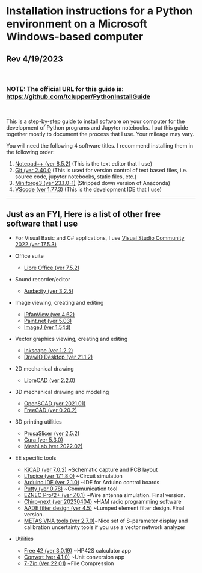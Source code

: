 # Installation instructions for a Python environment on a Microsoft Windows-based computer
## Rev 4/19/2023
<br>

### NOTE: The official URL for this guide is:  https://github.com/tclupper/PythonInstallGuide 
<br>

This is a step-by-step guide to install software on your computer for the development of Python programs and Jupyter notebooks.  I put this guide together mostly to document the process that I use.  Your mileage may vary.

You will need the following 4 software titles. I recommend installing them in the following order:

1) [Notepad++ (ver 8.5.2)](NotepadPlusPlus.md) (This is the text editor that I use)
2) [Git (ver 2.40.0](Git.md)  (This is used for version control of text based files, i.e. source code, jupyter notebooks, static files, etc.)
3) [Miniforge3 (ver 23.1.0-1)](Miniforge.md)  (Stripped down version of Anaconda)
4) [VScode (ver 1.77.3)](VScode.md)  (This is the development IDE that I use)
---
## Just as an FYI, Here is a list of other free software that I use
* For Visual Basic and C# applications, I use [Visual Studio Community 2022 (ver 17.5.3)](https://visualstudio.microsoft.com/vs/community)

* Office suite
    * [Libre Office (ver 7.5.2)](https://www.libreoffice.org)
* Sound recorder/editor
    * [Audacity (ver 3.2.5)](https://www.audacityteam.org)
* Image viewing, creating and editing
    * [IRfanView (ver 4.62)](https://www.irfanview.com)
    * [Paint.net (ver 5.03)](https://www.getpaint.net)
    * [ImageJ (ver 1.54d)](https://imagej.nih.gov/ij/)
* Vector graphics viewing, creating and editing
    * [Inkscape (ver 1.2.2)](https://inkscape.org)
    * [DrawIO Desktop (ver 21.1.2)](https://github.com/jgraph/drawio-desktop/releases)
* 2D mechanical drawing
    * [LibreCAD (ver 2.2.0)](https://github.com/LibreCAD/LibreCAD/releases)
* 3D mechanical drawing and modeling
    * [OpenSCAD (ver 2021.01)](https://openscad.org/downloads.html)
    * [FreeCAD (ver 0.20.2)](https://www.freecadweb.org)
* 3D printing utilities
    * [PrusaSlicer (ver 2.5.2)](https://www.prusa3d.com/prusaslicer)
    * [Cura (ver 5.3.0)](https://ultimaker.com/software/ultimaker-cura)
    * [MeshLab (ver 2022.02)](https://www.meshlab.net/#download)
* EE specific tools
    * [KiCAD (ver 7.0.2)](https://kicad.org/download/windows/) ~Schematic capture and PCB layout
    * [LTspice (ver 17.1.8.0)](https://www.analog.com/en/design-center/design-tools-and-calculators/ltspice-simulator.html) ~Circuit simulation
    * [Arduino IDE (ver 2.1.0)](https://www.arduino.cc/en/software) ~IDE for Arduino control boards
    * [Putty (ver 0.78)](https://www.putty.org) ~Communication tool
    * [EZNEC Pro/2+ (ver 7.0.1)](https://www.eznec.com/) ~Wire antenna simulation. Final version.
    * [Chirp-next (ver 20230404)](https://chirp.danplanet.com/projects/chirp/wiki/Download) ~HAM radio programming software
    * [AADE filter design (ver 4.5)](http://www.ke5fx.com/aadeflt.htm) ~Lumped element filter design. Final version.
    * [METAS VNA tools (ver 2.7.0)](https://www.metas.ch/metas/en/home/fabe/hochfrequenz/vna-tools.html)~Nice set of S-parameter display and calibration uncertainty tools if you use a vector network analyzer
* Utilities
    * [Free 42 (ver 3.0.19)](https://thomasokken.com/free42/) ~HP42S calculator app
    * [Convert (ver 4.1.0)](https://joshmadison.com/convert-for-windows/) ~Unit conversion app
    * [7-Zip (Ver 22.01)](https://www.7-zip.org/) ~File Compression